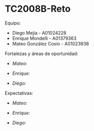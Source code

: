 # TC2008B-Reto

Equipo:
- Diego Mejía - A01024228
- Enrique Mondelli - A01379363
- Mateo González Cosío - A01023938

Fortalezas y áreas de oportunidad:
- *Mateo:* 

- *Enrique:*

- *Diego:*

Expectativas:
- *Mateo:* 

- *Enrique:*

- *Diego:*